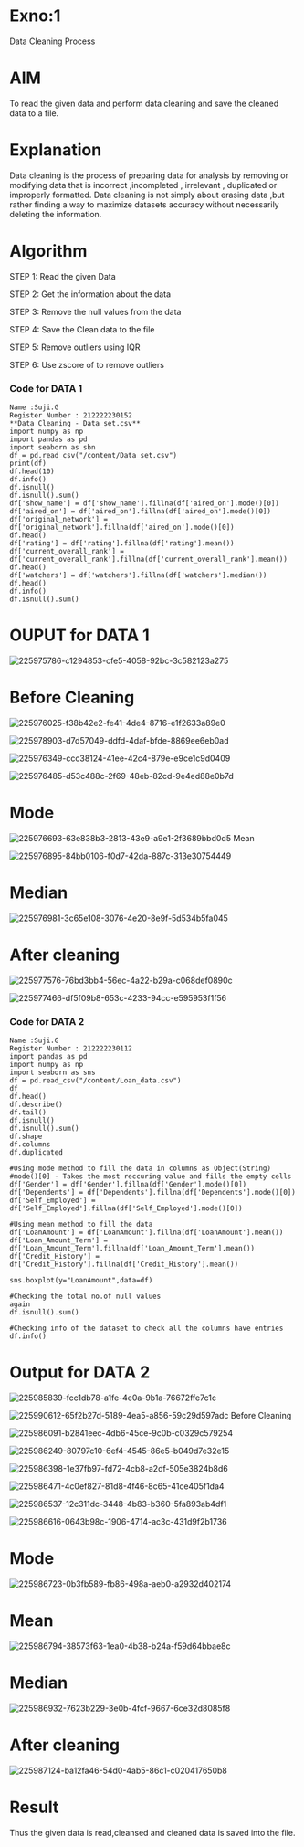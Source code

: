 # Exno:1
Data Cleaning Process

# AIM
To read the given data and perform data cleaning and save the cleaned data to a file.

# Explanation
Data cleaning is the process of preparing data for analysis by removing or modifying data that is incorrect ,incompleted , irrelevant , duplicated or improperly formatted. Data cleaning is not simply about erasing data ,but rather finding a way to maximize datasets accuracy without necessarily deleting the information.

# Algorithm
STEP 1: Read the given Data

STEP 2: Get the information about the data

STEP 3: Remove the null values from the data

STEP 4: Save the Clean data to the file

STEP 5: Remove outliers using IQR

STEP 6: Use zscore of to remove outliers

### Code for DATA 1
```
Name :Suji.G
Register Number : 212222230152
**Data Cleaning - Data_set.csv**
import numpy as np
import pandas as pd
import seaborn as sbn
df = pd.read_csv("/content/Data_set.csv")
print(df)
df.head(10)
df.info()
df.isnull()
df.isnull().sum()
df['show_name'] = df['show_name'].fillna(df['aired_on'].mode()[0])
df['aired_on'] = df['aired_on'].fillna(df['aired_on'].mode()[0])
df['original_network'] = df['original_network'].fillna(df['aired_on'].mode()[0])
df.head()
df['rating'] = df['rating'].fillna(df['rating'].mean())
df['current_overall_rank'] = df['current_overall_rank'].fillna(df['current_overall_rank'].mean())
df.head()
df['watchers'] = df['watchers'].fillna(df['watchers'].median())
df.head()
df.info()
df.isnull().sum()
```
# OUPUT for DATA 1

![225975786-c1294853-cfe5-4058-92bc-3c582123a275](https://github.com/sujigunasekar/exno1/assets/119559822/5b5e8045-9707-44e9-8908-aee3de9fa069)

# Before Cleaning

![225976025-f38b42e2-fe41-4de4-8716-e1f2633a89e0](https://github.com/sujigunasekar/exno1/assets/119559822/e0040428-5986-4d09-9a82-f795f9ff38b8)

![225978903-d7d57049-ddfd-4daf-bfde-8869ee6eb0ad](https://github.com/sujigunasekar/exno1/assets/119559822/5d6f7717-e2fe-4a19-806c-848b9f637b72)

![225976349-ccc38124-41ee-42c4-879e-e9ce1c9d0409](https://github.com/sujigunasekar/exno1/assets/119559822/0d9befb1-e86d-4c22-b6f0-0143df236f71)

![225976485-d53c488c-2f69-48eb-82cd-9e4ed88e0b7d](https://github.com/sujigunasekar/exno1/assets/119559822/6edc9c65-654d-4807-8c7d-2a63a30c6f1f)
# Mode

![225976693-63e838b3-2813-43e9-a9e1-2f3689bbd0d5](https://github.com/sujigunasekar/exno1/assets/119559822/614b2e77-9683-4845-b99b-b1aadfbd0d72)
Mean

![225976895-84bb0106-f0d7-42da-887c-313e30754449](https://github.com/sujigunasekar/exno1/assets/119559822/43bc985c-1716-44f7-a788-1e72eb2ebf46)
# Median
![225976981-3c65e108-3076-4e20-8e9f-5d534b5fa045](https://github.com/sujigunasekar/exno1/assets/119559822/a60b2529-0ec3-4cd5-9180-c6f566255536)
# After cleaning

![225977576-76bd3bb4-56ec-4a22-b29a-c068def0890c](https://github.com/sujigunasekar/exno1/assets/119559822/ef98ae04-3a48-4ead-a238-0bff96948e2b)

![225977466-df5f09b8-653c-4233-94cc-e595953f1f56](https://github.com/sujigunasekar/exno1/assets/119559822/7feef4f0-c3af-4b70-8e64-dc73f9d70835)

### Code for DATA 2
```
Name :Suji.G
Register Number : 212222230112
import pandas as pd
import numpy as np
import seaborn as sns
df = pd.read_csv("/content/Loan_data.csv")
df
df.head()
df.describe()
df.tail()
df.isnull()
df.isnull().sum()
df.shape
df.columns
df.duplicated

#Using mode method to fill the data in columns as Object(String)
#mode()[0] - Takes the most reccuring value and fills the empty cells
df['Gender'] = df['Gender'].fillna(df['Gender'].mode()[0])
df['Dependents'] = df['Dependents'].fillna(df['Dependents'].mode()[0])
df['Self_Employed'] = df['Self_Employed'].fillna(df['Self_Employed'].mode()[0])

#Using mean method to fill the data
df['LoanAmount'] = df['LoanAmount'].fillna(df['LoanAmount'].mean())
df['Loan_Amount_Term'] = df['Loan_Amount_Term'].fillna(df['Loan_Amount_Term'].mean())
df['Credit_History'] = df['Credit_History'].fillna(df['Credit_History'].mean())

sns.boxplot(y="LoanAmount",data=df)

#Checking the total no.of null values
again
df.isnull().sum()

#Checking info of the dataset to check all the columns have entries
df.info()
```
# Output for DATA 2

![225985839-fcc1db78-a1fe-4e0a-9b1a-76672ffe7c1c](https://github.com/sujigunasekar/exno1/assets/119559822/3fc3a9b8-952e-4349-a92c-697fb10bc0b6)

![225990612-65f2b27d-5189-4ea5-a856-59c29d597adc](https://github.com/sujigunasekar/exno1/assets/119559822/8c249d15-b8e6-4e92-aa1e-40173daeee24)
Before Cleaning

![225986091-b2841eec-4db6-45ce-9c0b-c0329c579254](https://github.com/sujigunasekar/exno1/assets/119559822/356073e9-b823-453a-914d-44314489055c)

![225986249-80797c10-6ef4-4545-86e5-b049d7e32e15](https://github.com/sujigunasekar/exno1/assets/119559822/9225ad7e-c361-4f6d-b18b-994e053e972a)

![225986398-1e37fb97-fd72-4cb8-a2df-505e3824b8d6](https://github.com/sujigunasekar/exno1/assets/119559822/2f03f154-eea4-4024-aa48-53117d5c22cf)

![225986471-4c0ef827-81d8-4f46-8c65-41ce405f1da4](https://github.com/sujigunasekar/exno1/assets/119559822/7d45b8ee-e4c9-4e92-a2c4-3a9630aa1b76)

![225986537-12c311dc-3448-4b83-b360-5fa893ab4df1](https://github.com/sujigunasekar/exno1/assets/119559822/02cbd5a1-33b3-4689-8af9-7db18098a596)

![225986616-0643b98c-1906-4714-ac3c-431d9f2b1736](https://github.com/sujigunasekar/exno1/assets/119559822/5227f87b-fcc8-4e64-bc62-5f7b48091110)
# Mode
![225986723-0b3fb589-fb86-498a-aeb0-a2932d402174](https://github.com/sujigunasekar/exno1/assets/119559822/0d57f958-dbf9-4f97-92fa-d383f32101ee)
# Mean
![225986794-38573f63-1ea0-4b38-b24a-f59d64bbae8c](https://github.com/sujigunasekar/exno1/assets/119559822/d98b5ae2-0526-445b-8d39-ccfb5269f32b)
# Median
![225986932-7623b229-3e0b-4fcf-9667-6ce32d8085f8](https://github.com/sujigunasekar/exno1/assets/119559822/d2784233-b3e3-4c80-b67f-e42c75ba3a9a)

# After cleaning

![225987124-ba12fa46-54d0-4ab5-86c1-c020417650b8](https://github.com/sujigunasekar/exno1/assets/119559822/b811e5c3-2bae-4335-bcc3-24af368ab952)

# Result
Thus the given data is read,cleansed and cleaned data is saved into the file.

